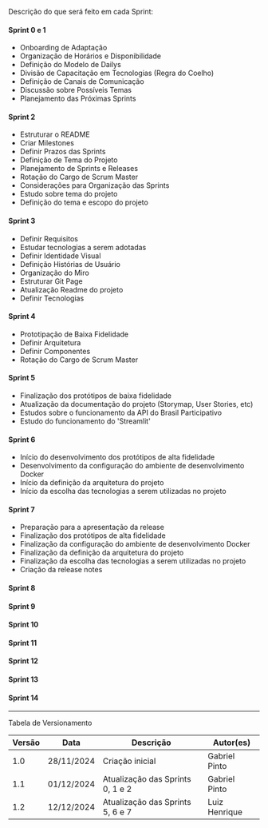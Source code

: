 Descrição do que será feito em cada Sprint:

#### Sprint 0 e 1

- Onboarding de Adaptação
- Organização de Horários e Disponibilidade
- Definição do Modelo de Dailys
- Divisão de Capacitação em Tecnologias (Regra do Coelho)
- Definição de Canais de Comunicação
- Discussão sobre Possíveis Temas
- Planejamento das Próximas Sprints

#### Sprint 2

- Estruturar o README
- Criar Milestones
- Definir Prazos das Sprints
- Definição de Tema do Projeto
- Planejamento de Sprints e Releases
- Rotação do Cargo de Scrum Master
- Considerações para Organização das Sprints
- Estudo sobre tema do projeto
- Definição do tema e escopo do projeto

#### Sprint 3

- Definir Requisitos
- Estudar tecnologias a serem adotadas
- Definir Identidade Visual
- Definição Histórias de Usuário
- Organização do Miro
- Estruturar Git Page
- Atualização Readme do projeto
- Definir Tecnologias

#### Sprint 4

- Prototipação de Baixa Fidelidade
- Definir Arquitetura
- Definir Componentes
- Rotação do Cargo de Scrum Master

#### Sprint 5

- Finalização dos protótipos de baixa fidelidade
- Atualização da documentação do projeto (Storymap, User Stories, etc)
- Estudos sobre o funcionamento da API do Brasil Participativo
- Estudo do funcionamento do 'Streamlit'

#### Sprint 6

- Início do desenvolvimento dos protótipos de alta fidelidade
- Desenvolvimento da configuração do ambiente de desenvolvimento Docker
- Início da definição da arquitetura do projeto
- Início da escolha das tecnologias a serem utilizadas no projeto

#### Sprint 7

- Preparação para a apresentação da release
- Finalização dos protótipos de alta fidelidade
- Finalização da configuração do ambiente de desenvolvimento Docker
- Finalização da definição da arquitetura do projeto
- Finalização da escolha das tecnologias a serem utilizadas no projeto
- Criação da release notes

#### Sprint 8

#### Sprint 9

#### Sprint 10

#### Sprint 11

#### Sprint 12

#### Sprint 13

#### Sprint 14

---

Tabela de Versionamento

| Versão | Data       | Descrição                        | Autor(es)     |
| ------ | ---------- | -------------------------------- | ------------- |
| 1.0    | 28/11/2024 | Criação inicial                  | Gabriel Pinto |
| 1.1    | 01/12/2024 | Atualização das Sprints 0, 1 e 2 | Gabriel Pinto |
| 1.2    | 12/12/2024 | Atualização das Sprints 5, 6 e 7 | Luiz Henrique |
